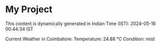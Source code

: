 # My Project

This content is dynamically generated in Indian Time (IST): 2024-05-16 00:44:34 IST


Current Weather in Coimbatore:
Temperature: 24.88 °C
Condition: mist
